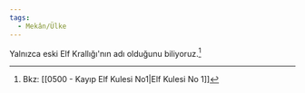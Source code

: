 ```yaml
---
tags:
  - Mekân/Ülke
---  
```

  
Yalnızca eski Elf Krallığı'nın adı olduğunu biliyoruz.[^1]  
  
[^1]: Bkz: [[0500 - Kayıp Elf Kulesi No1|Elf Kulesi No 1]]